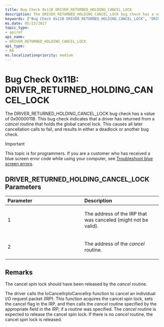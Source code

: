 ```yaml
---
title: Bug Check 0x11B DRIVER_RETURNED_HOLDING_CANCEL_LOCK
description: The DRIVER_RETURNED_HOLDING_CANCEL_LOCK bug check has a value of 0x0000011B.
keywords: ["Bug Check 0x11B DRIVER_RETURNED_HOLDING_CANCEL_LOCK", "DRIVER_RETURNED_HOLDING_CANCEL_LOCK"]
ms.date: 05/23/2017
topic_type:
- apiref
api_name:
- DRIVER_RETURNED_HOLDING_CANCEL_LOCK
api_type:
- NA
ms.localizationpriority: medium
---
```


# Bug Check 0x11B: DRIVER\_RETURNED\_HOLDING\_CANCEL\_LOCK


The DRIVER\_RETURNED\_HOLDING\_CANCEL\_LOCK bug check has a value of 0x0000011B. This bug check indicates that a driver has returned from a *cancel* routine that holds the global cancel lock. This causes all later cancellation calls to fail, and results in either a deadlock or another bug check.

> [!IMPORTANT]
> This topic is for programmers. If you are a customer who has received a blue screen error code while using your computer, see [Troubleshoot blue screen errors](https://www.windows.com/stopcode).


## DRIVER\_RETURNED\_HOLDING\_CANCEL\_LOCK Parameters


<table>
<colgroup>
<col width="50%" />
<col width="50%" />
</colgroup>
<thead>
<tr class="header">
<th align="left">Parameter</th>
<th align="left">Description</th>
</tr>
</thead>
<tbody>
<tr class="odd">
<td align="left"><p>1</p></td>
<td align="left"><p>The address of the IRP that was canceled (might not be valid).</p></td>
</tr>
<tr class="even">
<td align="left"><p>2</p></td>
<td align="left"><p>The address of the <em>cancel</em> routine.</p></td>
</tr>
</tbody>
</table>

 

Remarks
-------

The cancel spin lock should have been released by the *cancel* routine.

The driver calls the IoCancelIrpIoCancelIrp function to cancel an individual I/O request packet (IRP). This function acquires the cancel spin lock, sets the cancel flag in the IRP, and then calls the *cancel* routine specified by the appropriate field in the IRP, if a routine was specified. The *cancel* routine is expected to release the cancel spin lock. If there is no *cancel* routine, the cancel spin lock is released.

 

 




